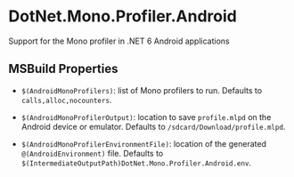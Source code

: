 # DotNet.Mono.Profiler.Android

Support for the Mono profiler in .NET 6 Android applications

## MSBuild Properties

* `$(AndroidMonoProfilers)`: list of Mono profilers to run. Defaults
  to `calls,alloc,nocounters`.

* `$(AndroidMonoProfilerOutput)`: location to save `profile.mlpd` on
  the Android device or emulator. Defaults to
  `/sdcard/Download/profile.mlpd`.

* `$(AndroidMonoProfilerEnvironmentFile)`: location of the generated
  `@(AndroidEnvironment)` file. Defaults to
  `$(IntermediateOutputPath)DotNet.Mono.Profiler.Android.env`.

